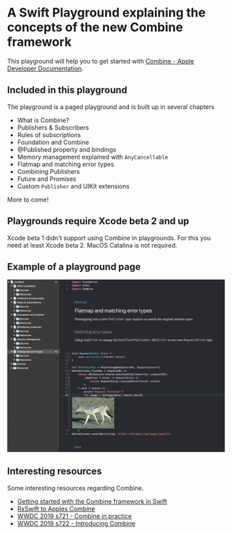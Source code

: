 # A Swift Playground explaining the concepts of the new Combine framework
This playground will help you to get started with [Combine - Apple Developer Documentation](https://developer.apple.com/documentation/combine).

## Included in this playground
The playground is a paged playground and is built up in several chapters

- What is Combine?
- Publishers & Subscribers
- Rules of subscriptions
- Foundation and Combine
- @Published property and bindings
- Memory management explained with `AnyCancellable`
- Flatmap and matching error types
- Combining Publishers
- Future and Promises
- Custom `Publisher` and UIKit extensions

More to come!

## Playgrounds require Xcode beta 2 and up
Xcode beta 1 didn't support using Combine in playgrounds. For this you need at least Xcode beta 2. MacOS Catalina is not required.

## Example of a playground page
![](Assets/flatmap_playground_example.png)

## Interesting resources
Some interesting resources regarding Combine.

- [Getting started with the Combine framework in Swift](https://www.avanderlee.com/swift/combine/)
- [RxSwift to Apples Combine](https://medium.com/gett-engineering/rxswift-to-apples-combine-cheat-sheet-e9ce32b14c5b)
- [WWDC 2019 s721 - Combine in practice](https://developer.apple.com/videos/play/wwdc2019/721/)
- [WWDC 2019 s722 - Introducing Combine](https://developer.apple.com/videos/play/wwdc2019/722/)

